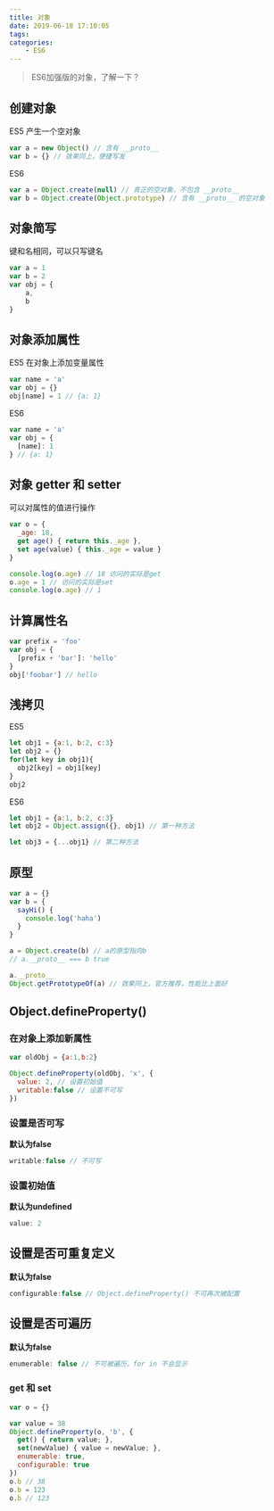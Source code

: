 ```yaml
---
title: 对象
date: 2019-06-18 17:10:05
tags:
categories:
	- ES6
---
```


> ES6加强版的对象，了解一下？

<!--more-->

## 创建对象

ES5 产生一个空对象

```javascript
var a = new Object() // 含有 __proto__ 
var b = {} // 效果同上，便捷写发
```

ES6

```javascript
var a = Object.create(null) // 真正的空对象，不包含 __proto__
var b = Object.create(Object.prototype) // 含有 __proto__ 的空对象
```



## 对象简写

键和名相同，可以只写键名

```javascript
var a = 1
var b = 2
var obj = {
	a,
	b
}
```



## 对象添加属性

ES5 在对象上添加变量属性

```javascript
var name = 'a'
var obj = {}
obj[name] = 1 // {a: 1}
```

ES6

```javascript
var name = 'a'
var obj = {
  [name]: 1
} // {a: 1}
```



## 对象 getter 和 setter

可以对属性的值进行操作

```javascript
var o = {
  _age: 18,
  get age() { return this._age },
  set age(value) { this._age = value }
}

console.log(o.age) // 18 访问的实际是get
o.age = 1 // 访问的实际是set
console.log(o.age) // 1
```



## 计算属性名

```javascript
var prefix = 'foo'
var obj = {
  [prefix + 'bar']: 'hello'
}
obj['foobar'] // hello
```



## 浅拷贝

ES5 

```javascript
let obj1 = {a:1, b:2, c:3}
let obj2 = {}
for(let key in obj1){
  obj2[key] = obj1[key]
}
obj2
```

ES6

```javascript
let obj1 = {a:1, b:2, c:3}
let obj2 = Object.assign({}, obj1) // 第一种方法

let obj3 = {...obj1} // 第二种方法
```



## 原型

```javascript
var a = {}
var b = {
  sayHi() {
    console.log('haha')
  }
}

a = Object.create(b) // a的原型指向b
// a.__proto__ === b true

a.__proto__
Object.getPrototypeOf(a) // 效果同上，官方推荐，性能比上面好
```



## Object.defineProperty()

### 在对象上添加新属性

```javascript
var oldObj = {a:1,b:2}

Object.defineProperty(oldObj, 'x', {
  value: 2, // 设置初始值
  writable:false // 设置不可写
})
```



### 设置是否可写

**默认为false**

```javascript
writable:false // 不可写
```



### 设置初始值

**默认为undefined**

```javascript
value: 2
```



## 设置是否可重复定义

**默认为false**

```javascript
configurable:false // Object.defineProperty() 不可再次被配置
```



## 设置是否可遍历

**默认为false**

```javascript
enumerable: false // 不可被遍历，for in 不会显示
```



### get 和 set

```javascript
var o = {}

var value = 38
Object.defineProperty(o, 'b', {
  get() { return value; },
  set(newValue) { value = newValue; },
  enumerable: true,
  configurable: true
})
o.b // 38
o.b = 123
o.b // 123
```